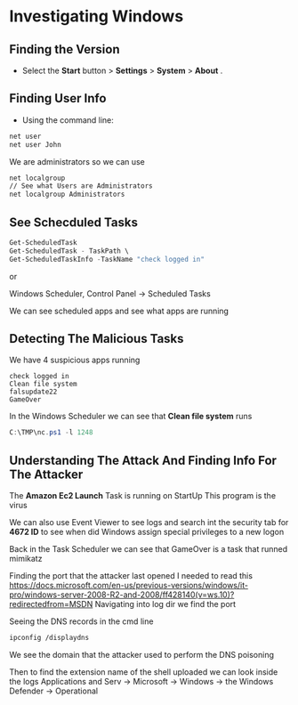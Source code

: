# Investigating Windows

## Finding the Version

- Select the **Start**  button > **Settings**  > **System**  > **About** .

## Finding User Info

- Using the command line:

```bash
net user
net user John
```

We are administrators so we can use

```bash
net localgroup
// See what Users are Administrators
net localgroup Administrators
```

## See Schecduled Tasks

```powershell
Get-ScheduledTask
Get-ScheduledTask - TaskPath \
Get-ScheduledTaskInfo -TaskName "check logged in"
```

or

Windows Scheduler, Control Panel -> Scheduled Tasks

We can see scheduled apps and see what apps are running

## Detecting The Malicious Tasks

We have 4 suspicious apps running

```text
check logged in
Clean file system
falsupdate22
GameOver
```

In the Windows Scheduler we can see that **Clean file system** runs

```powershell
C:\TMP\nc.ps1 -l 1248
```

## Understanding The Attack And Finding Info For The Attacker

The **Amazon Ec2 Launch** Task is running on StartUp
This program is the virus

We can also use Event Viewer to see logs and search int the security tab for
**4672 ID** to see when did Windows assign special privileges to a new logon

Back in the Task Scheduler we can see that GameOver is a task that runned
mimikatz

Finding the port that the attacker last opened I needed to read this
https://docs.microsoft.com/en-us/previous-versions/windows/it-pro/windows-server-2008-R2-and-2008/ff428140(v=ws.10)?redirectedfrom=MSDN
Navigating into log dir we find the port

Seeing the DNS records in the cmd line

```bash
ipconfig /displaydns
```

We see the domain that the attacker used to perform the DNS poisoning

Then to find the extension name of the shell uploaded we can look inside the logs
Applications and Serv -> Microsoft -> Windows -> the Windows Defender -> Operational

```json
```
